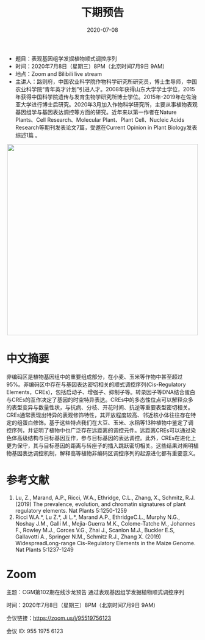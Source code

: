 ﻿---
title: "下期预告"
date: "2020-07-08"
menu: [top]
weight: 2
---

- 题目：表观基因组学发掘植物顺式调控序列
- 时间：2020年7月8日（星期三）8PM（北京时间7月9日 9AM）
- 地点：Zoom and Bilibili live stream
- 主讲人：路则府，中国农业科学院作物科学研究所研究员，博士生导师，中国农业科学院“青年英才计划”引进人才。2008年获得山东大学学士学位，2015年获得中国科学院遗传与发育生物学研究所博士学位。2015年-2019年在佐治亚大学进行博士后研究。2020年3月加入作物科学研究所，主要从事植物表观基因组学与基因表达调控等方面的研究。近年来以第一作者在Nature Plants、Cell Research、Molecular Plant、Plant Cell、Nucleic Acids Research等期刊发表论文7篇，受邀在Current Opinion in Plant Biology发表综述1篇 。

<div align="center">
<img src="https://i.ibb.co/NmML4Vf/640.jpg" height=500>
</div>

# 中文摘要

非编码区是植物基因组中的重要组成部分，在小麦、玉米等作物中甚至超过95%。非编码区中存在与基因表达密切相关的顺式调控序列(Cis-Regulatory   Elements，CREs)，包括启动子、增强子、抑制子等。转录因子等DNA结合蛋白与CREs的互作决定了基因的时空特异表达。CREs中的多态性位点可以解释众多的表型变异与数量性状，与抗病、分枝、开花时间、抗逆等重要表型密切相关。CREs通常表现出特异的表观修饰特性，其开放程度较高、邻近核小体往往存在特定的组蛋白修饰。基于这些特点我们在大豆、玉米、水稻等13种植物中鉴定了调控序列，并证明了植物中也广泛存在远距离的调控元件。远距离CREs可以通过染色体高级结构与目标基因互作，参与目标基因的表达调控。此外，CREs在进化上更为保守，其与目标基因的距离与转座子的插入跳跃密切相关。这些结果对阐明植物基因表达调控机制，解释高等植物非编码区调控序列的起源进化都有重要意义。

# 参考文献

1. Lu, Z., Marand, A.P., Ricci, W.A., Ethridge, C.L., Zhang, X., Schmitz, R.J. (2019) The prevalence, evolution, and chromatin signatures of plant regulatory elements. Nat Plants 5:1250-1259
2. Ricci W.A.\*, Lu Z.\*, Ji L.\*, Marand A.P., EthridgeC.L., Murphy N.G., Noshay J.M., Galli M., Mejia-Guerra M.K., Colome-Tatche M., Johannes F., Rowley M.J., Corces V.G., Zhai J., Scanlon M.J., Buckler E.S, Gallavotti A., Springer N.M., Schmitz R.J., Zhang X. (2019) WidespreadLong-range Cis-Regulatory Elements in the Maize Genome. Nat Plants 5:1237-1249

# Zoom

主题：CGM第102期在线沙龙预告 通过表观基因组学发掘植物顺式调控序列

时间：2020年7月8日（星期三）8PM（北京时间7月9日 9AM）

会议链接：https://zoom.us/j/95519756123

会议 ID: 955 1975 6123

